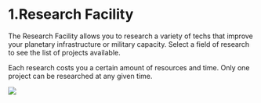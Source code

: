 # 1.Research Facility

 The Research Facility allows you to research a variety of techs that improve your planetary infrastructure or military capacity. Select a field of research to see the list of projects available.

Each research costs you a certain amount of resources and time. Only one project can be researched at any given time.

![](https://s3.ap-northeast-2.amazonaws.com/an2img/guide/103Research.PNG)